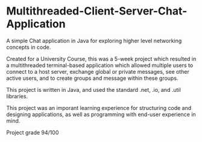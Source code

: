 # Multithreaded-Client-Server-Chat-Application
A simple Chat application in Java for exploring higher level networking concepts in code.

Created for a University Course, this was a 5-week project which resulted in a multithreaded terminal-based application which allowed multiple users to connect to a host server, exchange global or private messages, see other active users, and to create groups and message within these groups. 

This project is written in Java, and used the standard .net, .io, and .util libraries. 

This project was an imporant learning experience for structuring code and designing applications, as well as programming with end-user experience in mind.

Project grade 94/100
